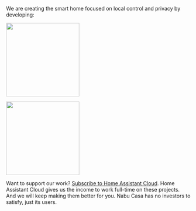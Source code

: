 We are creating the smart home focused on local control and privacy by developing:

<a href="https://www.home-assistant.io"><img src="https://www.nabucasa.com/img/logos/home-assistant.png" width="200px"></a>

<a href="https://esphome.io"><img src="https://www.nabucasa.com/img/logos/esphome.svg" width="200px"></a>


Want to support our work? [Subscribe to Home Assistant Cloud](https://www.nabucasa.com).  Home Assistant Cloud gives us the income to work full-time on these projects. And we will keep making them better for you. Nabu Casa has no investors to satisfy, just its users. 
